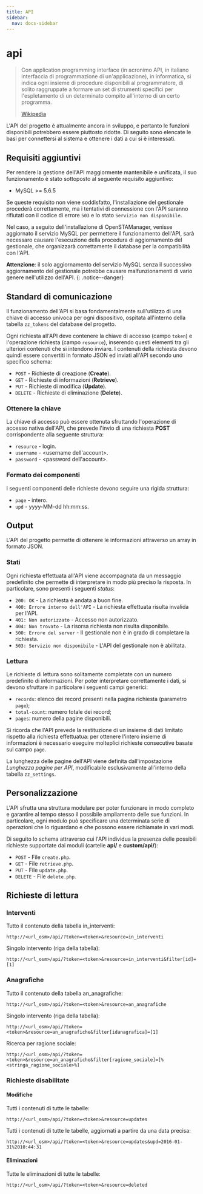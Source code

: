 ```yaml
---
title: API
sidebar:
  nav: docs-sidebar
---
```


# api

> Con application programming interface \(in acronimo API, in italiano interfaccia di programmazione di un'applicazione\), in informatica, si indica ogni insieme di procedure disponibili al programmatore, di solito raggruppate a formare un set di strumenti specifici per l'espletamento di un determinato compito all'interno di un certo programma.
>
> [Wikipedia](https://it.wikipedia.org/wiki/Application_programming_interface)

L'API del progetto è attualmente ancora in sviluppo, e pertanto le funzioni disponibili potrebbero essere piuttosto ridotte. Di seguito sono elencate le basi per connettersi al sistema e ottenere i dati a cui si è interessati.

## Requisiti aggiuntivi

Per rendere la gestione dell'API maggiormente mantenibile e unificata, il suo funzionamento è stato sottoposto al seguente requisito aggiuntivo:

* MySQL &gt;= 5.6.5

Se queste requisito non viene soddisfatto, l'installazione del gestionale procederà correttamente, ma i tentativi di connessione con l'API saranno rifiutati con il codice di errore `503` e lo stato `Servizio non disponibile`.

Nel caso, a seguito dell'installazione di OpenSTAManager, venisse aggiornato il servizio MySQL per permettere il funzionamento dell'API, sarà necessaro causare l'esecuzione della procedura di aggiornamento del gestionale, che organizzarà correttamente il database per la compatibilità con l'API.

**Attenzione**: il solo aggiornamento del servizio MySQL senza il successivo aggiornamento del gestionale potrebbe causare malfunzionamenti di vario genere nell'utilizzo dell'API. {: .notice--danger}

## Standard di comunicazione

Il funzionamento dell'API si basa fondamentalmente sull'utilizzo di una chiave di accesso univoca per ogni dispositivo, ospitata all'interno della tabella `zz_tokens` del database del progetto.

Ogni richiesta all'API deve contenere la chiave di accesso \(campo `token`\) e l'operazione richiesta \(campo `resource`\), inserendo questi elementi tra gli ulteriori contenuti che si intendono inviare. I contenuti della richiesta devono quindi essere convertiti in formato JSON ed inviati all'API secondo uno specifico schema:

* `POST` - Richieste di creazione \(**Create**\).
* `GET` - Richieste di informazioni \(**Retrieve**\).
* `PUT` - Richieste di modifica \(**Update**\).
* `DELETE` - Richieste di eliminazione \(**Delete**\).

### Ottenere la chiave

La chiave di accesso può essere ottenuta sfruttando l'operazione di accesso nativa dell'API, che prevede l'invio di una richiesta **POST** corrispondente alla seguente struttura:

* `resource` - login.
* `username` - &lt;username dell'account&gt;.
* `password` - &lt;password dell'account&gt;.

### Formato dei componenti

I seguenti componenti delle richieste devono seguire una rigida struttura:

* `page` - intero.
* `upd` - yyyy-MM-dd hh:mm:ss.

## Output

L'API del progetto permette di ottenere le informazioni attraverso un array in formato JSON.

### Stati

Ogni richiesta effettuata all'API viene accompagnata da un messaggio predefinito che permette di interpretare in modo più preciso la risposta. In particolare, sono presenti i seguenti _status_:

* `200: OK` - La richiesta è andata a buon fine.
* `400: Errore interno dell'API` - La richiesta effettuata risulta invalida per l'API.
* `401: Non autorizzato` - Accesso non autorizzato.
* `404: Non trovato` - La risorsa richiesta non risulta disponibile.
* `500: Errore del server` - Il gestionale non è in grado di completare la richiesta.
* `503: Servizio non disponibile` - L'API del gestionale non è abilitata.

### Lettura

Le richieste di lettura sono solitamente completate con un numero predefinito di informazioni. Per poter interpretare correttamente i dati, si devono sfruttare in particolare i seguenti campi generici:

* `records`: elenco dei record presenti nella pagina richiesta \(parametro `page`\);
* `total-count`: numero totale dei record;
* `pages`: numero della pagine disponibili.

Si ricorda che l'API prevede la restituzione di un insieme di dati limitato rispetto alla richiesta effettuatua: per ottenere l'intero insieme di informazioni è necessario eseguire molteplici richieste consecutive basate sul campo `page`.

La lunghezza delle pagine dell'API viene definita dall'impostazione _Lunghezza pagine per API_, modificabile esclusivamente all'interno della tabella `zz_settings`.

## Personalizzazione

L'API sfrutta una struttura modulare per poter funzionare in modo completo e garantire al tempo stesso il possibile ampliamento delle sue funzioni. In particolare, ogni modulo può specificare una determinata serie di operazioni che lo riguardano e che possono essere richiamate in vari modi.

Di seguito lo schema attraverso cui l'API individua la presenza delle possibili richieste supportate dai moduli \(cartelle **api/** e **custom/api/**\):

* `POST` - File `create.php`.
* `GET` - File `retrieve.php`.
* `PUT` - File `update.php`.
* `DELETE` - File `delete.php`.

## Richieste di lettura

### Interventi

Tutto il contenuto della tabella in\_interventi:

```text
http://<url_osm>/api/?token=<token>&resource=in_interventi
```

Singolo intervento \(riga della tabella\):

```text
http://<url_osm>/api/?token=<token>&resource=in_interventi&filter[id]=[1]
```

### Anagrafiche

Tutto il contenuto della tabella an\_anagrafiche:

```text
http://<url_osm>/api/?token=<token>&resource=an_anagrafiche
```

Singolo intervento \(riga della tabella\):

```text
http://<url_osm>/api/?token=<token>&resource=an_anagrafiche&filter[idanagrafica]=[1]
```

Ricerca per ragione sociale:

```text
http://<url_osm>/api/?token=<token>&resource=an_anagrafiche&filter[ragione_sociale]=[%<stringa_ragione_sociale>%]
```

### Richieste disabilitate

#### Modifiche

Tutti i contenuti di tutte le tabelle:

```text
http://<url_osm>/api/?token=<token>&resource=updates
```

Tutti i contenuti di tutte le tabelle, aggiornati a partire da una data precisa:

```text
http://<url_osm>/api/?token=<token>&resource=updates&upd=2016-01-31%2010:44:31
```

#### Eliminazioni

Tutte le eliminazioni di tutte le tabelle:

```text
http://<url_osm>/api/?token=<token>&resource=deleted
```


